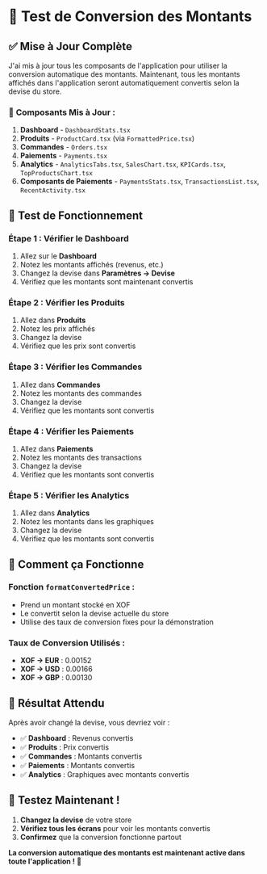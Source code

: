 # 🧪 Test de Conversion des Montants

## ✅ **Mise à Jour Complète**

J'ai mis à jour tous les composants de l'application pour utiliser la conversion automatique des montants. Maintenant, tous les montants affichés dans l'application seront automatiquement convertis selon la devise du store.

### 🔄 **Composants Mis à Jour :**

1. **Dashboard** - `DashboardStats.tsx`
2. **Produits** - `ProductCard.tsx` (via `FormattedPrice.tsx`)
3. **Commandes** - `Orders.tsx`
4. **Paiements** - `Payments.tsx`
5. **Analytics** - `AnalyticsTabs.tsx`, `SalesChart.tsx`, `KPICards.tsx`, `TopProductsChart.tsx`
6. **Composants de Paiements** - `PaymentsStats.tsx`, `TransactionsList.tsx`, `RecentActivity.tsx`

## 🧪 **Test de Fonctionnement**

### **Étape 1 : Vérifier le Dashboard**
1. Allez sur le **Dashboard**
2. Notez les montants affichés (revenus, etc.)
3. Changez la devise dans **Paramètres → Devise**
4. Vérifiez que les montants sont maintenant convertis

### **Étape 2 : Vérifier les Produits**
1. Allez dans **Produits**
2. Notez les prix affichés
3. Changez la devise
4. Vérifiez que les prix sont convertis

### **Étape 3 : Vérifier les Commandes**
1. Allez dans **Commandes**
2. Notez les montants des commandes
3. Changez la devise
4. Vérifiez que les montants sont convertis

### **Étape 4 : Vérifier les Paiements**
1. Allez dans **Paiements**
2. Notez les montants des transactions
3. Changez la devise
4. Vérifiez que les montants sont convertis

### **Étape 5 : Vérifier les Analytics**
1. Allez dans **Analytics**
2. Notez les montants dans les graphiques
3. Changez la devise
4. Vérifiez que les montants sont convertis

## 🔧 **Comment ça Fonctionne**

### **Fonction `formatConvertedPrice` :**
- Prend un montant stocké en XOF
- Le convertit selon la devise actuelle du store
- Utilise des taux de conversion fixes pour la démonstration

### **Taux de Conversion Utilisés :**
- **XOF → EUR** : 0.00152
- **XOF → USD** : 0.00166
- **XOF → GBP** : 0.00130

## 🎯 **Résultat Attendu**

Après avoir changé la devise, vous devriez voir :
- ✅ **Dashboard** : Revenus convertis
- ✅ **Produits** : Prix convertis
- ✅ **Commandes** : Montants convertis
- ✅ **Paiements** : Montants convertis
- ✅ **Analytics** : Graphiques avec montants convertis

## 🚀 **Testez Maintenant !**

1. **Changez la devise** de votre store
2. **Vérifiez tous les écrans** pour voir les montants convertis
3. **Confirmez** que la conversion fonctionne partout

**La conversion automatique des montants est maintenant active dans toute l'application !** 🎉
